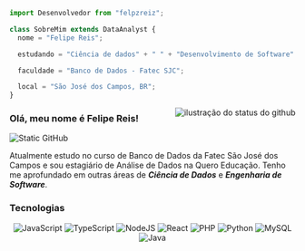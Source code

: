 ```js
import Desenvolvedor from "felpzreiz";

class SobreMim extends DataAnalyst {
  nome = "Felipe Reis";

  estudando = "Ciência de dados" + " " + "Desenvolvimento de Software"

  faculdade = "Banco de Dados - Fatec SJC";

  local = "São José dos Campos, BR";
}
```

<img align='right' src="https://github-readme-stats.vercel.app/api?username=felpzreiz&show_icons=true&title_color=ffffff&text_color=ffffff&icon_color=79c0ff&bg_color=161b22&border_color=161b22&cache_seconds=2300" alt="ilustração do status do github">

### Olá, meu nome é Felipe Reis!

<img src="https://img.shields.io/static/v1?label=Overview&message=felpzreiz&color=161b22&style=for-the-badge&logo=GitHub" alt="Static GitHub">

<p>Atualmente estudo no curso de Banco de Dados da Fatec São José dos Campos e sou estagiário de Análise de Dados na Quero Educação. Tenho me aprofundado em outras áreas de <b><i>Ciência de Dados</i></b> e <b><i>Engenharia de Software</i></b>.</p>

### Tecnologias<br>
<div align = "center">
  
![JavaScript](https://img.shields.io/badge/javascript-%23323330.svg?style=for-the-badge&logo=javascript&logoColor=%23F7DF1E) ![TypeScript](https://img.shields.io/badge/typescript-%23007ACC.svg?style=for-the-badge&logo=typescript&logoColor=white) ![NodeJS](https://img.shields.io/badge/node.js-6DA55F?style=for-the-badge&logo=node.js&logoColor=white) ![React](https://img.shields.io/badge/react-%2320232a.svg?style=for-the-badge&logo=react&logoColor=%2361DAFB) ![PHP](https://img.shields.io/badge/php-%23777BB4.svg?style=for-the-badge&logo=php&logoColor=white) ![Python](https://img.shields.io/badge/python-3670A0?style=for-the-badge&logo=python&logoColor=ffdd54) ![MySQL](https://img.shields.io/badge/mysql-4479A1.svg?style=for-the-badge&logo=mysql&logoColor=white) ![Java](https://img.shields.io/badge/java-%23ED8B00.svg?style=for-the-badge&logo=openjdk&logoColor=white) 

</div>
